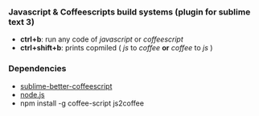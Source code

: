 ### Javascript & Coffeescripts build systems (plugin for sublime text 3)

- **ctrl+b**: run any code of _javascript_ or _coffeescript_
- **ctrl+shift+b**: prints copmiled ( _js_ to _coffee_ **or** _coffee_ to _js_ )

### Dependencies

- [sublime-better-coffeescript](https://github.com/aponxi/sublime-better-coffeescript)
- [node.js](http://nodejs.org/download/)
- npm install -g coffee-script js2coffee